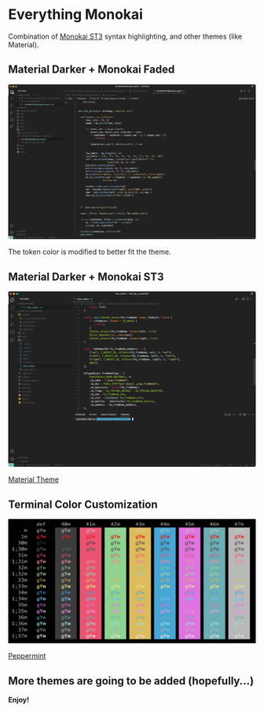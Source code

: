 # Everything Monokai

Combination of [Monokai ST3](https://github.com/volosovich/Monokai-ST3-theme-for-vscode) syntax highlighting, and other themes (like Material).

## Material Darker + Monokai Faded
![](resources/MaterialDarker+MonokaiFaded.png)

The token color is modified to better fit the theme.

## Material Darker + Monokai ST3
![](resources/MaterialDarker%2BMonokaiST3.png)

[Material Theme](https://github.com/material-theme/vsc-community-material-theme)

## Terminal Color Customization

![Alt text](https://raw.githubusercontent.com/mbadolato/iTerm2-Color-Schemes/master/screenshots/Peppermint.png)

[Peppermint](https://iterm2colorschemes.com)

## More themes are going to be added (hopefully...)

**Enjoy!**
